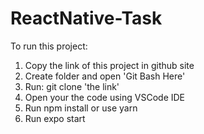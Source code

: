 # ReactNative-Task
To run this project:
1. Copy the link of this project in github site
2. Create folder and open 'Git Bash Here'
3. Run: git clone 'the link'
4. Open your the code using VSCode IDE
5. Run npm install or use yarn
6. Run expo start
